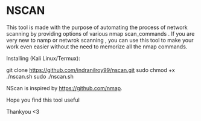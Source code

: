 # NSCAN 
This tool is made with the purpose of automating the process of network scanning  by providing options of various nmap scan_commands .
If you are very new to namp or netwrok scanning , you can use this tool to make your work even easier without the need to memorize all the nmap commands.


Installing (Kali Linux/Termux):

git clone https://github.com/indranilroy99/nscan.git
sudo chmod +x ./nscan.sh
sudo ./nscan.sh




NScan is inspired by https://github.com/nmap.

Hope you find this tool useful 

Thankyou <3

